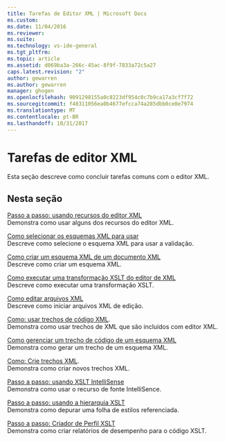 ```yaml
---
title: Tarefas de Editor XML | Microsoft Docs
ms.custom: 
ms.date: 11/04/2016
ms.reviewer: 
ms.suite: 
ms.technology: vs-ide-general
ms.tgt_pltfrm: 
ms.topic: article
ms.assetid: d069ba3a-266c-45ac-8f9f-7833a72c5a27
caps.latest.revision: "2"
author: gewarren
ms.author: gewarren
manager: ghogen
ms.openlocfilehash: 9091298155a0c8223df954c0c7b9ca17a3cf7f72
ms.sourcegitcommit: f40311056ea0b4677efcca74a285dbb0ce0e7974
ms.translationtype: MT
ms.contentlocale: pt-BR
ms.lasthandoff: 10/31/2017
---
```

# <a name="xml-editor-tasks"></a>Tarefas de editor XML
Esta seção descreve como concluir tarefas comuns com o editor XML.  
  
## <a name="in-this-section"></a>Nesta seção  
 [Passo a passo: usando recursos do editor XML](../xml-tools/walkthrough-using-xml-editor-features.md)  
 Demonstra como usar alguns dos recursos do editor XML.  
  
 [Como selecionar os esquemas XML para usar](../xml-tools/how-to-select-the-xml-schemas-to-use.md)  
 Descreve como selecione o esquema XML para usar a validação.  
  
 [Como criar um esquema XML de um documento XML](../xml-tools/how-to-create-an-xml-schema-from-an-xml-document.md)  
 Descreve como criar um esquema XML.  
  
 [Como executar uma transformação XSLT do editor de XML](../xml-tools/how-to-execute-an-xslt-transformation-from-the-xml-editor.md)  
 Descreve como executar uma transformação XSLT.  
  
 [Como editar arquivos XML](../xml-tools/how-to-edit-xml-files.md)  
 Descreve como iniciar arquivos XML de edição.  
  
 [Como: usar trechos de código XML](../xml-tools/how-to-use-xml-snippets.md).  
 Demonstra como usar trechos de XML que são incluídos com editor XML.  
  
 [Como gerenciar um trecho de código de um esquema XML](../xml-tools/how-to-generate-an-xml-snippet-from-an-xml-schema.md)  
 Demonstra como gerar um trecho de um esquema XML.  
  
 [Como: Crie trechos XML](../xml-tools/how-to-create-xml-snippets.md).  
 Demonstra como criar novos trechos XML.  
  
 [Passo a passo: usando XSLT IntelliSense](../xml-tools/walkthrough-using-xslt-intellisense.md)  
 Demonstra como usar o recurso de fonte IntelliSence.  
  
 [Passo a passo: usando a hierarquia XSLT](../xml-tools/walkthrough-using-xslt-hierarchy.md)  
 Demonstra como depurar uma folha de estilos referenciada.  
  
 [Passo a passo: Criador de Perfil XSLT](../xml-tools/walkthrough-xslt-profiler.md)  
 Demonstra como criar relatórios de desempenho para o código XSLT.